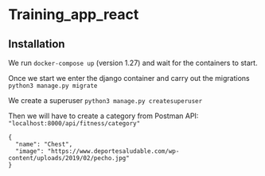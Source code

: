 # Training_app_react
## Installation

We run `docker-compose up` (version 1.27) and wait for the containers to start.

Once we start we enter the django container and carry out the migrations
`python3 manage.py migrate`

We create a superuser
`python3 manage.py createsuperuser`

Then we will have to create a category from Postman
API: `"localhost:8000/api/fitness/category"`

``` 
{
  "name": "Chest",
  "image": "https://www.deportesaludable.com/wp-content/uploads/2019/02/pecho.jpg"
} 
```